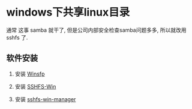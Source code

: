 # windows下共享linux目录

通常 这事 samba 就干了, 但是公司内部安全检查samba问题多多, 所以就改用 sshfs 了.



## 软件安装

1. 安装 [Winsfp](https://github.com/billziss-gh/winfsp/releases/)

2. 安装 [SSHFS-Win](https://github.com/billziss-gh/sshfs-win/releases)

3. 安装 [sshfs-win-manager](https://github.com/evsar3/sshfs-win-manager/releases)


